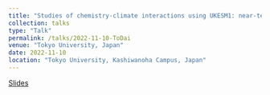 ```yaml
---
title: "Studies of chemistry-climate interactions using UKESM1: near-term climate forcers of the recent past and near future"
collection: talks
type: "Talk"
permalink: /talks/2022-11-10-ToDai
venue: "Tokyo University, Japan"
date: 2022-11-10
location: "Tokyo University, Kashiwanoha Campus, Japan"
---
```


[Slides](https://paultgriffiths.github.io/files/2022-11-10_U_Tokyo.pdf)


